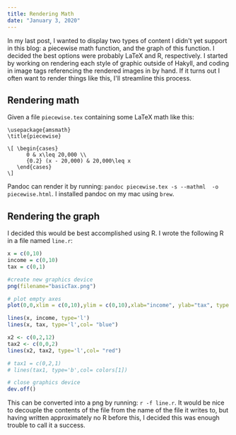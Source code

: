 ```yaml
---
title: Rendering Math
date: "January 3, 2020"
---
```


In my last post, I wanted to display two types of content I didn't yet support in this blog: a piecewise math function, and the graph of this function. I decided the best options were probably LaTeX and R, respectively. I started by working on rendering each style of graphic outside of Hakyll, and coding in image tags referencing the rendered images in by hand. If it turns out I often want to render things like this, I'll streamline this process.

## Rendering math

Given a file `piecewise.tex` containing some LaTeX math like this:
```
\usepackage{amsmath}
\title{piecewise}

\[ \begin{cases}
      0 & x\leq 20,000 \\
      {0.2} (x - 20,000) & 20,000\leq x
   \end{cases}
\]
```

Pandoc can render it by running: `pandoc piecewise.tex -s --mathml  -o piecewise.html`. I installed pandoc on my mac using `brew`.

## Rendering the graph

I decided this would be best accomplished using R. I wrote the following R in a file named `line.r`:
```r
x = c(0,10)
income = c(0,10)
tax = c(0,1)

#create new graphics device
png(filename="basicTax.png")

# plot empty axes
plot(0,0,xlim = c(0,10),ylim = c(0,10),xlab="income", ylab="tax", type = "n")

lines(x, income, type='l')
lines(x, tax, type='l',col= "blue")

x2 <- c(0,2,12)
tax2 <- c(0,0,2)
lines(x2, tax2, type='l',col= "red")

# tax1 = c(0,2,1)
# lines(tax1, type='b',col= colors[1])

# close graphics device
dev.off()
```
This can be converted into a png by running: `r -f line.r`. It would be nice to decouple the contents of the file from the name of the file it writes to, but having written approximately no R before this, I decided this was enough trouble to call it a success. 
 
